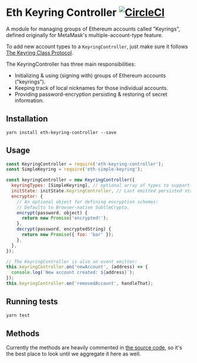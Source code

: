 # Eth Keyring Controller [![CircleCI](https://circleci.com/gh/MetaMask/KeyringController.svg?style=svg)](https://circleci.com/gh/MetaMask/KeyringController)

A module for managing groups of Ethereum accounts called "Keyrings", defined originally for MetaMask's multiple-account-type feature.

To add new account types to a `KeyringController`, just make sure it follows [The Keyring Class Protocol](./docs/keyring.md).

The KeyringController has three main responsibilities:

- Initializing & using (signing with) groups of Ethereum accounts ("keyrings").
- Keeping track of local nicknames for those individual accounts.
- Providing password-encryption persisting & restoring of secret information.

## Installation

`yarn install eth-keyring-controller --save`

## Usage

```javascript
const KeyringController = require('eth-keyring-controller');
const SimpleKeyring = require('eth-simple-keyring');

const keyringController = new KeyringController({
  keyringTypes: [SimpleKeyring], // optional array of types to support.
  initState: initState.KeyringController, // Last emitted persisted state.
  encryptor: {
    // An optional object for defining encryption schemes:
    // Defaults to Browser-native SubtleCrypto.
    encrypt(password, object) {
      return new Promise('encrypted!');
    },
    decrypt(password, encryptedString) {
      return new Promise({ foo: 'bar' });
    },
  },
});

// The KeyringController is also an event emitter:
this.keyringController.on('newAccount', (address) => {
  console.log(`New account created: ${address}`);
});
this.keyringController.on('removedAccount', handleThat);
```

## Running tests

```bash
yarn test
```

## Methods

Currently the methods are heavily commented in [the source code](./index.js), so it's the best place to look until we aggregate it here as well.
